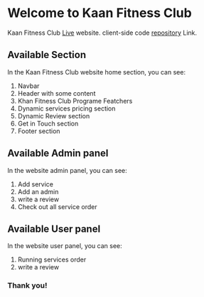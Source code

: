 # Welcome to Kaan Fitness Club

Kaan Fitness Club  [Live](https://kaan-fitness.web.app/) website.
client-side code [repository](https://github.com/zunead/kaan-fitness) Link.
## Available Section

In the Kaan Fitness Club website home section, you can see:

1) Navbar
2) Header with some content
3) Khan Fitness Club Programe Featchers
4) Dynamic services pricing section
5) Dynamic Review section
6) Get in Touch section
7) Footer section

## Available Admin panel
In the  website admin panel, you can see:
1) Add service
2) Add an admin
3) write a review
4) Check out all service order


## Available User panel
In the  website user panel, you can see:

1) Running services order 
2) write a review


### Thank you!


